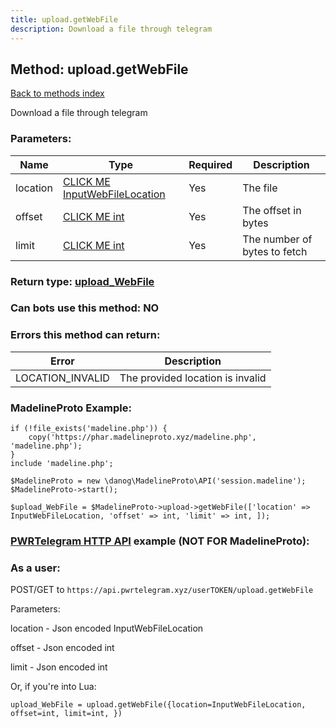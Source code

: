```yaml
---
title: upload.getWebFile
description: Download a file through telegram
---
```

## Method: upload.getWebFile  
[Back to methods index](index.md)


Download a file through telegram

### Parameters:

| Name     |    Type       | Required | Description |
|----------|---------------|----------|-------------|
|location|[CLICK ME InputWebFileLocation](../types/InputWebFileLocation.md) | Yes|The file|
|offset|[CLICK ME int](../types/int.md) | Yes|The offset in bytes|
|limit|[CLICK ME int](../types/int.md) | Yes|The number of bytes to fetch|


### Return type: [upload\_WebFile](../types/upload_WebFile.md)

### Can bots use this method: **NO**


### Errors this method can return:

| Error    | Description   |
|----------|---------------|
|LOCATION_INVALID|The provided location is invalid|


### MadelineProto Example:


```
if (!file_exists('madeline.php')) {
    copy('https://phar.madelineproto.xyz/madeline.php', 'madeline.php');
}
include 'madeline.php';

$MadelineProto = new \danog\MadelineProto\API('session.madeline');
$MadelineProto->start();

$upload_WebFile = $MadelineProto->upload->getWebFile(['location' => InputWebFileLocation, 'offset' => int, 'limit' => int, ]);
```

### [PWRTelegram HTTP API](https://pwrtelegram.xyz) example (NOT FOR MadelineProto):



### As a user:

POST/GET to `https://api.pwrtelegram.xyz/userTOKEN/upload.getWebFile`

Parameters:

location - Json encoded InputWebFileLocation

offset - Json encoded int

limit - Json encoded int




Or, if you're into Lua:

```
upload_WebFile = upload.getWebFile({location=InputWebFileLocation, offset=int, limit=int, })
```


